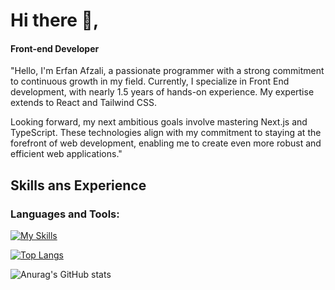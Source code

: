 # Hi there 👋, 
#### Front-end Developer

"Hello, I'm Erfan Afzali, a passionate programmer with a strong commitment to continuous growth in my field. Currently, I specialize in Front End development, with nearly 1.5 years of hands-on experience. My expertise extends to React and Tailwind CSS.

Looking forward, my next ambitious goals involve mastering Next.js and TypeScript. These technologies align with my commitment to staying at the forefront of web development, enabling me to create even more robust and efficient web applications."



## Skills ans Experience

<h3 align="left">Languages and Tools:</h3>


 

 [![My Skills](https://skillicons.dev/icons?i=html,css,js,tailwind,react,git,github,redux,react-query)](https://skillicons.dev)


[![Top Langs](https://github-readme-stats.vercel.app/api/top-langs/?username=erfanafzali)](https://github.com/anuraghazra/github-readme-stats)

![Anurag's GitHub stats](https://github-readme-stats.vercel.app/api?username=erfanafzali&show_icons=true&theme=merko)

  



 

 


 






